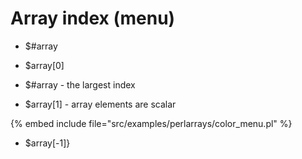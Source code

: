 # Array index (menu)

* $#array
* $array[0]

* $#array - the largest index
* $array[1] - array elements are scalar

{% embed include file="src/examples/perlarrays/color_menu.pl" %}
* $array[-1]}


